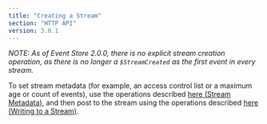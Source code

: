 ```yaml
---
title: "Creating a Stream"
section: "HTTP API"
version: 3.0.1
---
```


*NOTE: As of Event Store 2.0.0, there is no explicit stream creation operation, as there is no longer a `$StreamCreated` as the first event in every stream.*

To set stream metadata (for example, an access control list or a maximum age or count of events), use the operations described [here (Stream Metadata)](https://github.com/EventStore/EventStore/wiki/Stream-Metadata-%28HTTP%29), and then post to the stream using the operations described [here (Writing to a Stream)](https://github.com/EventStore/EventStore/wiki/Writing-to-a-Stream-%28HTTP%29).